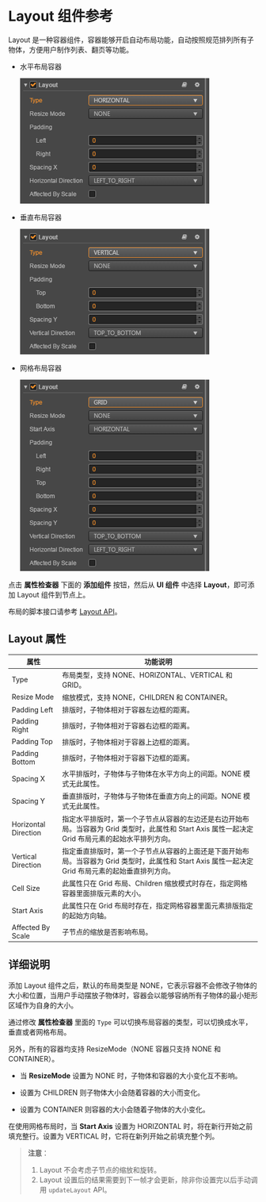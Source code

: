 # Layout 组件参考

Layout 是一种容器组件，容器能够开启自动布局功能，自动按照规范排列所有子物体，方便用户制作列表、翻页等功能。

- 水平布局容器

  ![horizontal-layout.png](./layout/horizontal-layout.png)

- 垂直布局容器

  ![vertical-layout.png](./layout/vertical-layout.png)

- 网格布局容器

  ![grid-layout.png](./layout/grid-layout.png)

点击 **属性检查器** 下面的 **添加组件** 按钮，然后从 **UI 组件** 中选择 **Layout**，即可添加 Layout 组件到节点上。

布局的脚本接口请参考 [Layout API](../../../api/zh/classes/Layout.html)。

## Layout 属性

| 属性                  | 功能说明                                                       |
| --------------       | -----------                                                  |
| Type                 | 布局类型，支持 NONE、HORIZONTAL、VERTICAL 和 GRID。              |
| Resize Mode          | 缩放模式，支持 NONE，CHILDREN 和 CONTAINER。                     |
| Padding Left         | 排版时，子物体相对于容器左边框的距离。                              |
| Padding Right        | 排版时，子物体相对于容器右边框的距离。                              |
| Padding Top          | 排版时，子物体相对于容器上边框的距离。                              |
| Padding Bottom       | 排版时，子物体相对于容器下边框的距离。                              |
| Spacing X            | 水平排版时，子物体与子物体在水平方向上的间距。NONE 模式无此属性。       |
| Spacing Y            | 垂直排版时，子物体与子物体在垂直方向上的间距。NONE 模式无此属性。       |
| Horizontal Direction | 指定水平排版时，第一个子节点从容器的左边还是右边开始布局。当容器为 Grid 类型时，此属性和 Start Axis 属性一起决定 Grid 布局元素的起始水平排列方向。 |
| Vertical Direction   | 指定垂直排版时，第一个子节点从容器的上面还是下面开始布局。当容器为 Grid 类型时，此属性和 Start Axis 属性一起决定 Grid 布局元素的起始垂直排列方向。 |
| Cell Size            | 此属性只在 Grid 布局、Children 缩放模式时存在，指定网格容器里面排版元素的大小。    |
| Start Axis           | 此属性只在 Grid 布局时存在，指定网格容器里面元素排版指定的起始方向轴。             |
| Affected By Scale    | 子节点的缩放是否影响布局。  |

## 详细说明

添加 Layout 组件之后，默认的布局类型是 NONE，它表示容器不会修改子物体的大小和位置，当用户手动摆放子物体时，容器会以能够容纳所有子物体的最小矩形区域作为自身的大小。

通过修改 **属性检查器** 里面的 `Type` 可以切换布局容器的类型，可以切换成水平，垂直或者网格布局。

另外，所有的容器均支持 ResizeMode（NONE 容器只支持 NONE 和 CONTAINER）。

- 当 **ResizeMode** 设置为 NONE 时，子物体和容器的大小变化互不影响。

- 设置为 CHILDREN 则子物体大小会随着容器的大小而变化。

- 设置为 CONTAINER 则容器的大小会随着子物体的大小变化。

在使用网格布局时，当 **Start Axis** 设置为 HORIZONTAL 时，将在新行开始之前填充整行。设置为 VERTICAL 时，它将在新列开始之前填充整个列。

> **注意**：
>
> 1. Layout 不会考虑子节点的缩放和旋转。
> 2. Layout 设置后的结果需要到下一帧才会更新，除非你设置完以后手动调用 `updateLayout` API。
